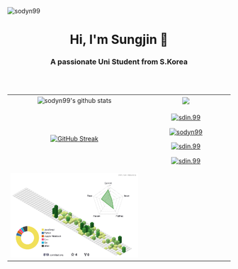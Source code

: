 <!--<img src="https://capsule-render.vercel.app/api?type=waving&color=silver&height=200&section=header" alt="header" style="-webkit-user-drag: none;user-select: none;"/>-->

<p align="left"> <img src="https://komarev.com/ghpvc/?username=sodyn99&label=Profile%20views&color=0e75b6&style=flat" alt="sodyn99" /> </p>

<h1 align="center">Hi, I'm Sungjin 👋</h1>
<h3 align="center">A passionate Uni Student from S.Korea</h3>
<br><br>

<table>
      <tr>
            <td align="center" width="60%"><img align="center" src="https://github-readme-stats.vercel.app/api/?username=sodyn99&show_icons=true&include_all_commits=true&theme=buefy&hide_border=true" alt="sodyn99's github stats" /></td>
            <td align="center" width="40%"><img align="center" src="https://github-readme-stats.vercel.app/api/top-langs/?username=sodyn99&layout=compact&theme=buefy&hide_border=true" /></td>
      </tr>
      <tr>
            <td align="center"><a href="https://git.io/streak-stats"><img src="https://github-readme-streak-stats.herokuapp.com?user=sodyn99&hide_border=true&background=f6f8fa" alt="GitHub Streak"/></a></td>
            <td align="center">
                  <p><a href="https://sodyn99.github.io"><img align="center" src="https://img.shields.io/badge/githubpages-222222?style=for-the-badge&logo=githubpages&logoColor=white" alt="sdin.99"/></a></p>
                  <p><a href="https://linkedin.com/in/sdin99"><img align="center" src="https://img.shields.io/badge/LinkedIn-0077B5?style=for-the-badge&logo=linkedin&logoColor=white" alt="sodyn99"/></a></p>
                  <p><a href="https://instagram.com/sdin.99"><img align="center" src="https://img.shields.io/badge/Instagram-E4405F?style=for-the-badge&logo=instagram&logoColor=white" alt="sdin.99"/></a></p>
                  <p><a href="mailto:sodyn99@gmail.com"><img align="center" src="https://img.shields.io/badge/Gmail-D14836?style=for-the-badge&logo=gmail&logoColor=white" alt="sdin.99"/></a></p>
            </td>
      </tr>
      <tr>
            <td><img src="profile-3d-contrib/profile-green-animate.svg"/</td>
            <td align="center">
            </td>
      </tr>
</table>

<!--[![Solved.ac Profile](http://mazassumnida.wtf/api/generate_badge?boj=sdin)](https://solved.ac/sdin)-->

<!--
### Top Repositories:

<a href="https://github.com/sodyn99/sodyn99.github.io">
  <img align="center" src="https://github-readme-stats.vercel.app/api/pin/?username=sodyn99&repo=sodyn99.github.io&theme=buefy" />
</a>
<a href="https://github.com/sodyn99/sports-web-crawling">
  <img align="center" src="https://github-readme-stats.vercel.app/api/pin/?username=sodyn99&repo=sports-web-crawling&theme=buefy" />
</a>
-->

<!--![](https://github-profile-trophy.vercel.app/?username=sodyn99&theme=flat&no-frame=false&no-bg=false&margin-w=4)-->

![]()

<!--<img src="https://capsule-render.vercel.app/api?type=waving&color=silver&height=200&section=footer" alt="footer" style="-webkit-user-drag: none;user-select: none;"/>-->

